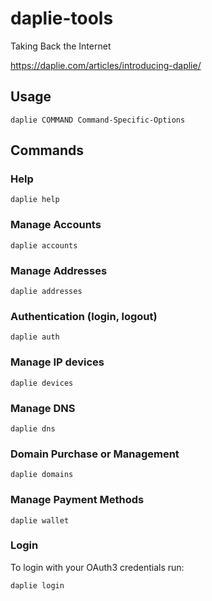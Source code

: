 # daplie-tools
Taking Back the Internet

https://daplie.com/articles/introducing-daplie/


<h2>Usage</h2>

`daplie COMMAND Command-Specific-Options`

<h2>Commands</h2>

<h3>Help</h3>

`daplie help`

<h3>Manage Accounts</h3>

`daplie accounts`

<h3>Manage Addresses</h3>
  
`daplie addresses`
  
<h3>Authentication (login, logout)</h3>

`daplie auth`
 
<h3>Manage IP devices</h3>

`daplie devices`
  
<h3>Manage DNS</h3>

`daplie dns`

<h3>Domain Purchase or Management</h3>

`daplie domains`

<h3>Manage Payment Methods</h3>
  
`daplie wallet`
  
<h3>Login</h3>

To login with your OAuth3 credentials run:

`daplie login`
